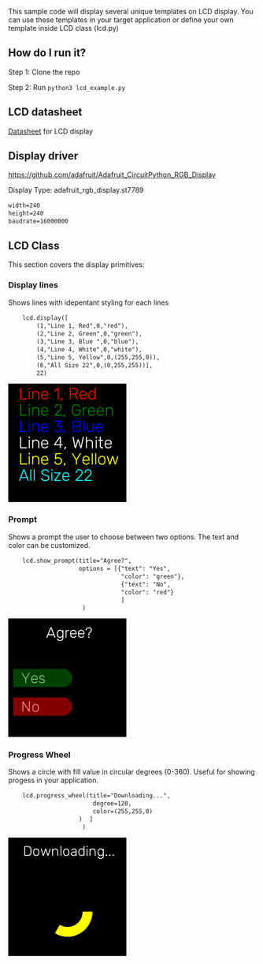 This sample code will display several unique templates on LCD display.
You can use these templates in your target application or define your
own template inside LCD class (lcd.py)

## How do I run it?

Step 1: Clone the repo

Step 2: Run `python3 lcd_example.py`

## LCD datasheet

[Datasheet]() for LCD display

## Display driver

https://github.com/adafruit/Adafruit_CircuitPython_RGB_Display

Display Type: adafruit_rgb_display.st7789
```
width=240
height=240
baudrate=16000000
```
## LCD Class

This section covers the display primitives:

### Display lines

Shows lines with idepentant styling for each lines

```
    lcd.display([
        (1,"Line 1, Red",0,"red"), 
        (2,"Line 2, Green",0,"green"),
        (3,"Line 3, Blue ",0,"blue"),
        (4,"Line 4, White",0,"white"),
        (5,"Line 5, Yellow",0,(255,255,0)),
        (6,"All Size 22",0,(0,255,255))],
        22)
```

<img
  src="lines.png"
  alt="Ubo LCD"
  title="Lines on LCD "
  style="display: inline-block; margin: 0 auto; max-width: 500px">
   
### Prompt

Shows a prompt the user to choose between two
options. The text and color can be customized.

```
    lcd.show_prompt(title="Agree?", 
                    options = [{"text": "Yes", 
                                "color": "green"},
                                {"text": "No", 
                                "color": "red"}
                                ]
                     )
```

<img
  src="prompt.png"
  alt="Ubo LCD"
  title="Lines on LCD "
  style="display: inline-block; margin: 0 auto; max-width: 500px">
  
  
 ### Progress Wheel

Shows a circle with fill value in circular degrees (0-360). Useful for showing progess in your application.

```
    lcd.progress_wheel(title="Downloading...", 
                        degree=120, 
                        color=(255,255,0)
                    )  ]
                     )
```

<img
  src="progress_wheel.png"
  alt="Ubo LCD"
  title="Lines on LCD "
  style="display: inline-block; margin: 0 auto; max-width: 500px">
